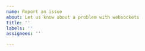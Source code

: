 ```yaml
---
name: Report an issue
about: Let us know about a problem with websockets
title: ''
labels: ''
assignees: ''

---
```


<!--

Thanks for taking the time to report an issue!

Did you check the FAQ? Perhaps you'll find the answer you need:
https://websockets.readthedocs.io/en/stable/faq.html

Is your question really about asyncio? Perhaps the dev guide will help:
https://docs.python.org/3/library/asyncio-dev.html

Did you look for similar issues? Please keep the discussion in one place :-)
https://github.com/aaugustin/websockets/issues?q=is%3Aissue

For bugs, providing a reproduction helps a lot. Take an existing example and tweak it!
https://github.com/aaugustin/websockets/tree/main/example

-->
